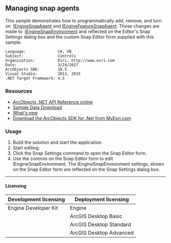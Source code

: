 ## Managing snap agents

This sample demonstrates how to programmatically add, remove, and turn on  [IEngineSnapAgent](http://esriControls/IEngineSnapAgent.htm) and [IEngineFeatureSnapAgent](http://esriControls/IEngineFeatureSnapAgent.htm). These changes are made to  [IEngineSnapEnvironment](http://esriControls/IEngineSnapEnvironment.htm) and reflected on the Editor's Snap Settings dialog box and the custom Snap Editor form supplied with this sample.  


<!-- TODO: Fill this section below with metadata about this sample-->
```
Language:              C#, VB
Subject:               Controls
Organization:          Esri, http://www.esri.com
Date:                  3/24/2017
ArcObjects SDK:        10.5
Visual Studio:         2013, 2015
.NET Target Framework: 4.5
```

### Resources

* [ArcObjects .NET API Reference online](http://desktop.arcgis.com/en/arcobjects/latest/net/webframe.htm)  
* [Sample Data Download](../../releases)  
* [What's new](http://desktop.arcgis.com/en/arcobjects/latest/net/webframe.htm#05247c04-bfd9-4e36-ae09-bc6e833c3b14.htm)  
* [Download the ArcObjects SDK for .Net from MyEsri.com](https://my.esri.com/)  

### Usage
1. Build the solution and start the application.  
1. Start editing.  
1. Click the Snap Settings command to open the Snap Editor form.  
1. Use the controls on the Snap Editor form to edit IEngineSnapEnvironment. The IEngineSnapEnvironment settings, shown on the Snap Editor form are reflected on the Snap Settings dialog box.   









---------------------------------

#### Licensing  
| Development licensing | Deployment licensing | 
| ------------- | ------------- | 
| Engine Developer Kit | Engine |  
|  | ArcGIS Desktop Basic |  
|  | ArcGIS Desktop Standard |  
|  | ArcGIS Desktop Advanced |  


